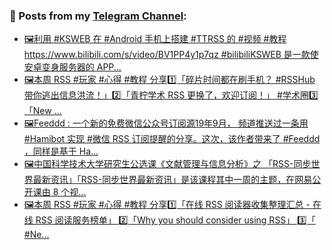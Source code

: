 ### 📰 Posts from my [Telegram Channel](https://t.me/s/aboutrss):
<!-- BLOG-POST-LIST:START -->
- [🖼利用 #KSWEB 在 #Android 手机上搭建 #TTRSS 的 #视频 #教程https://www.bilibili.com/s/video/BV1PP4y1p7qz #bilibiliKSWEB 是一款使安卓变身服务器的 APP...](https://t.me/aboutrss/1093)
- [🖼本周 RSS #玩家 #心得 #教程 分享1️⃣「碎片时间都在刷手机？ #RSSHub 带你逃出信息洪流！」2️⃣「青柠学术 RSS 更换了，欢迎订阅！」 #学术圈3️⃣「New ...](https://t.me/aboutrss/1092)
- [🖼Feeddd : 一个新的免费微信公众号订阅源19年9月， 频道推送过一条用 #Hamibot 实现 #微信 RSS 订阅提醒的分享。这次，该作者带来了 #Feeddd ，同样是基于 Ha...](https://t.me/aboutrss/1091)
- [🖼中国科学技术大学研究生公选课《文献管理与信息分析》之 「RSS-同步世界最新资讯」「RSS-同步世界最新资讯」是该课程其中一周的主题，在网易公开课由 8 个视...](https://t.me/aboutrss/1090)
- [🖼本周 RSS #玩家 #心得 #教程 分享1️⃣「在线 RSS 阅读器收集整理汇总 - 在线 RSS 阅读服务榜单」 2️⃣「Why you should consider using RSS」 3️⃣「 #Ne...](https://t.me/aboutrss/1089)
<!-- BLOG-POST-LIST:END -->

<!--
**AboutRSS/AboutRSS** is a ✨ _special_ ✨ repository because its `README.md` (this file) appears on your GitHub profile.

Here are some ideas to get you started:

- 🔭 I’m currently working on ...
- 🌱 I’m currently learning ...
- 👯 I’m looking to collaborate on ...
- 🤔 I’m looking for help with ...
- 💬 Ask me about ...
- 📫 How to reach me: ...
- 😄 Pronouns: ...
- ⚡ Fun fact: ...
-->
